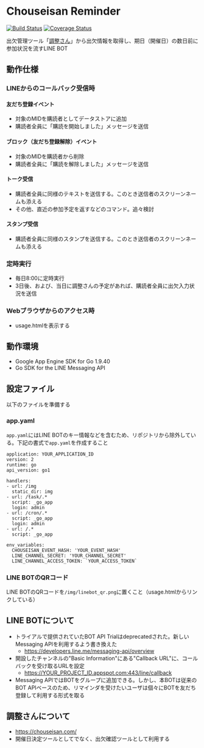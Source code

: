# Chouseisan Reminder
[![Build Status](https://travis-ci.org/nowsprinting/ChouseisanReminder.svg?branch=master)](https://travis-ci.org/nowsprinting/ChouseisanReminder)
[![Coverage Status](https://coveralls.io/repos/github/nowsprinting/ChouseisanReminder/badge.svg)](https://coveralls.io/github/nowsprinting/ChouseisanReminder)

出欠管理ツール「[調整さん](https://chouseisan.com/)」から出欠情報を取得し、期日（開催日）の数日前に参加状況を流すLINE BOT


## 動作仕様

### LINEからのコールバック受信時

#### 友だち登録イベント

- 対象のMIDを購読者としてデータストアに追加
- 購読者全員に「購読を開始しました」メッセージを送信

#### ブロック（友だち登録解除）イベント

- 対象のMIDを購読者から削除
- 購読者全員に「購読を解除しました」メッセージを送信

#### トーク受信

- 購読者全員に同様のテキストを送信する。このとき送信者のスクリーンネームも添える
- その他、直近の参加予定を返すなどのコマンド。追々検討

#### スタンプ受信

- 購読者全員に同様のスタンプを送信する。このとき送信者のスクリーンネームも添える

### 定時実行

- 毎日8:00に定時実行
- 3日後、および、当日に調整さんの予定があれば、購読者全員に出欠入力状況を送信

### Webブラウザからのアクセス時

- usage.htmlを表示する


## 動作環境

- Google App Engine SDK for Go 1.9.40
- Go SDK for the LINE Messaging API


## 設定ファイル

以下のファイルを準備する

### app.yaml

`app.yaml`にはLINE BOTのキー情報などを含むため、リポジトリから除外している。下記の書式で`app.yaml`を作成すること

	application: YOUR_APPLICATION_ID
	version: 2
	runtime: go
	api_version: go1

	handlers:
	- url: /img
	  static_dir: img
	- url: /task/.*
	  script: _go_app
	  login: admin
	- url: /cron/.*
	  script: _go_app
	  login: admin
	- url: /.*
	  script: _go_app

	env_variables:
	  CHOUSEISAN_EVENT_HASH: 'YOUR_EVENT_HASH'
	  LINE_CHANNEL_SECRET: 'YOUR_CHANNEL_SECRET'
      LINE_CHANNEL_ACCESS_TOKEN: `YOUR_ACCESS_TOKEN`

### LINE BOTのQRコード

LINE BOTのQRコードを`/img/linebot_qr.png`に置くこと（usage.htmlからリンクしている）


## LINE BOTについて

- トライアルで提供されていたBOT API Trialはdeprecatedされた。新しいMessaging APIを利用するよう書き換えた
    - https://developers.line.me/messaging-api/overview
- 開設したチャンネルの"Basic Information"にある"Callback URL"に、コールバックを受け取るURLを設定
	- https://YOUR_PROJECT_ID.appspot.com:443/line/callback
- Messaging APIではBOTをグループに追加できる。しかし、本BOTは従来のBOT APIベースのため、リマインダを受けたいユーザは個々にBOTを友だち登録して利用する形式を取る


## 調整さんについて

- https://chouseisan.com/
- 開催日決定ツールとしてでなく、出欠確認ツールとして利用する
